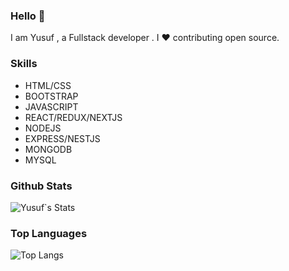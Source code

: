 ### Hello 👋

I am Yusuf , a Fullstack developer . I :heart: contributing open source.

### Skills

 - HTML/CSS
 - BOOTSTRAP
 - JAVASCRIPT
 - REACT/REDUX/NEXTJS
 - NODEJS
 - EXPRESS/NESTJS
 - MONGODB
 - MYSQL

### Github Stats

![Yusuf`s Stats](https://github-readme-stats.vercel.app/api?username=wheazzydev&count_private=true&show_icons=true&theme=radical)


### Top Languages

![Top Langs](https://github-readme-stats.vercel.app/api/top-langs/?username=wheazzydev&show_icons=true&theme=radical)
